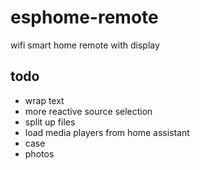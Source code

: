 # esphome-remote
wifi smart home remote with display

## todo
- wrap text
- more reactive source selection
- split up files
- load media players from home assistant
- case
- photos
